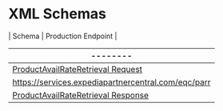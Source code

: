 # XML Schemas

| Schema | Production Endpoint |

|--------|
 ------------------- |
|[ProductAvailRateRetrieval Request](/files/ProductAvailRateRetrievalRQ.xsd)|
 https://services.expediapartnercentral.com/eqc/parr  |
|[ProductAvailRateRetrieval Response](/files/ProductAvailRateRetrievalRS.xsd)|  |